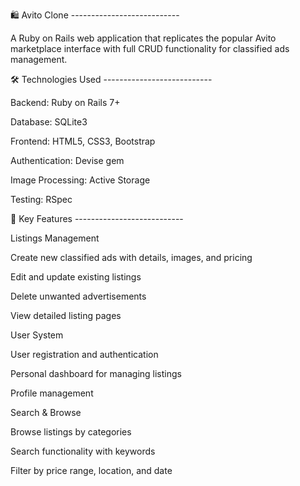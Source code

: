 🛍️ Avito Clone ---------------------------

A Ruby on Rails web application that replicates the popular Avito marketplace interface with full CRUD functionality for classified ads management.


🛠️ Technologies Used ---------------------------

Backend: Ruby on Rails 7+

Database: SQLite3

Frontend: HTML5, CSS3, Bootstrap

Authentication: Devise gem

Image Processing: Active Storage

Testing: RSpec


🎯 Key Features ---------------------------

Listings Management

Create new classified ads with details, images, and pricing

Edit and update existing listings

Delete unwanted advertisements

View detailed listing pages

User System

User registration and authentication

Personal dashboard for managing listings

Profile management

Search & Browse

Browse listings by categories

Search functionality with keywords

Filter by price range, location, and date
